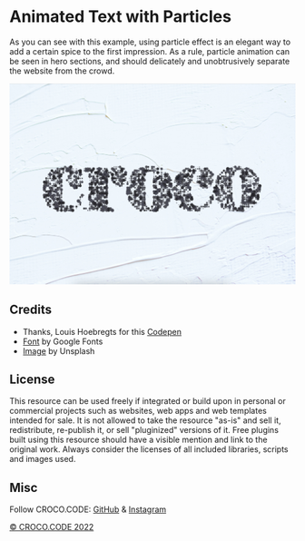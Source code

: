 # Animated Text with Particles

As you can see with this example, using particle effect is an elegant way to add a certain spice to the first impression. As a rule, particle animation can be seen in hero sections, and should delicately and unobtrusively separate the website from the crowd.

![Animated Text with Particles](https://raw.githubusercontent.com/crococode-io/images/main/animated-text-with-particles.png)

## Credits
- Thanks, Louis Hoebregts for this [Codepen](https://codepen.io/Mamboleoo/pen/obWGYr)
- [Font](https://fonts.google.com/) by Google Fonts
- [Image](https://unsplash.com/) by Unsplash

## License
This resource can be used freely if integrated or build upon in personal or commercial projects such as websites, web apps and web templates intended for sale. It is not allowed to take the resource "as-is" and sell it, redistribute, re-publish it, or sell "pluginized" versions of it. Free plugins built using this resource should have a visible mention and link to the original work. Always consider the licenses of all included libraries, scripts and images used.

## Misc

Follow CROCO.CODE: [GitHub](https://github.com/crococode-io) & [Instagram](https://www.instagram.com/croco.code/)

[© CROCO.CODE 2022](https://www.instagram.com/croco.code)